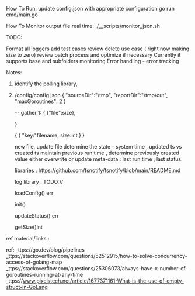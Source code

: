 


How To Run:
    update config.json with appropriate configuration 
    go run cmd/main.go
    
How To Monitor output file real time:
./__scripts/monitor_json.sh

TODO: 

Format all loggers
add test cases
review delete use case ( right now making size to zero)
review batch process and optimize if necessary
Currently it supports base and subfolders monitoring
Error handling - error tracking 



Notes:
1. identify the polling library,
2. /config/config.json
    {
        "sourceDir":"/tmp",
        "reportDir":"/tmp/out",
        "maxGoroutines": 2
    }

    --
    gather 1: 
    {
        {"file":size},
        
    }

    {
        {
        "key:"filename,
         size:int
        }
    }

    new file, update file
    determine the state - system time , updated ts vs created ts  maintain previous run time , 
    determine previously created value either overwrite or update 
    meta-data : last run time , last status.

   libraries :
   https://github.com/fsnotify/fsnotify/blob/main/README.md

   log library :
   TODO://


   loadConfig() err

   init()

   updateStatus() err

   getSize()int


ref material/links :

ref:
_ttps://go.dev/blog/pipelines
_ttps://stackoverflow.com/questions/52512915/how-to-solve-concurrency-access-of-golang-map
_ttps://stackoverflow.com/questions/25306073/always-have-x-number-of-goroutines-running-at-any-time
_ttps://www.pixelstech.net/article/1677371161-What-is-the-use-of-empty-struct-in-GoLang




   
